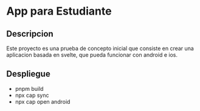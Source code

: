 # App para Estudiante

## Descripcion

Este proyecto es una prueba de concepto inicial que consiste en crear una aplicacion basada en svelte, que pueda funcionar con android e ios. 

## Despliegue

- pnpm build
- npx cap sync
- npx cap open android
